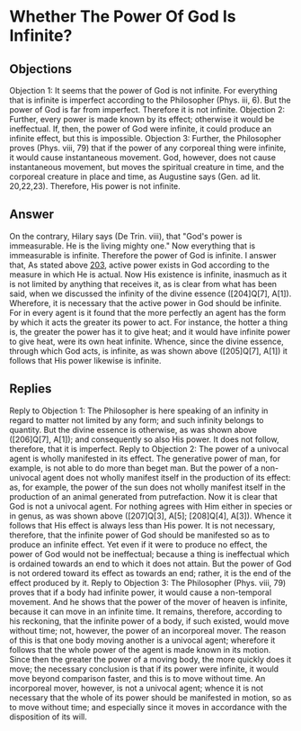 # Whether The Power Of God Is Infinite?
## Objections
Objection 1: It seems that the power of God is not infinite. For everything that is infinite is imperfect according to the Philosopher (Phys. iii, 6). But the power of God is far from imperfect. Therefore it is not infinite.
Objection 2: Further, every power is made known by its effect; otherwise it would be ineffectual. If, then, the power of God were infinite, it could produce an infinite effect, but this is impossible.
Objection 3: Further, the Philosopher proves (Phys. viii, 79) that if the power of any corporeal thing were infinite, it would cause instantaneous movement. God, however, does not cause instantaneous movement, but moves the spiritual creature in time, and the corporeal creature in place and time, as Augustine says (Gen. ad lit. 20,22,23). Therefore, His power is not infinite.
## Answer
On the contrary, Hilary says (De Trin. viii), that "God's power is immeasurable. He is the living mighty one." Now everything that is immeasurable is infinite. Therefore the power of God is infinite.
I answer that, As stated above [203](A[1]), active power exists in God according to the measure in which He is actual. Now His existence is infinite, inasmuch as it is not limited by anything that receives it, as is clear from what has been said, when we discussed the infinity of the divine essence ([204]Q[7], A[1]). Wherefore, it is necessary that the active power in God should be infinite. For in every agent is it found that the more perfectly an agent has the form by which it acts the greater its power to act. For instance, the hotter a thing is, the greater the power has it to give heat; and it would have infinite power to give heat, were its own heat infinite. Whence, since the divine essence, through which God acts, is infinite, as was shown above ([205]Q[7], A[1]) it follows that His power likewise is infinite.
## Replies
Reply to Objection 1: The Philosopher is here speaking of an infinity in regard to matter not limited by any form; and such infinity belongs to quantity. But the divine essence is otherwise, as was shown above ([206]Q[7], A[1]); and consequently so also His power. It does not follow, therefore, that it is imperfect.
Reply to Objection 2: The power of a univocal agent is wholly manifested in its effect. The generative power of man, for example, is not able to do more than beget man. But the power of a non-univocal agent does not wholly manifest itself in the production of its effect: as, for example, the power of the sun does not wholly manifest itself in the production of an animal generated from putrefaction. Now it is clear that God is not a univocal agent. For nothing agrees with Him either in species or in genus, as was shown above ([207]Q[3], A[5]; [208]Q[4], A[3]). Whence it follows that His effect is always less than His power. It is not necessary, therefore, that the infinite power of God should be manifested so as to produce an infinite effect. Yet even if it were to produce no effect, the power of God would not be ineffectual; because a thing is ineffectual which is ordained towards an end to which it does not attain. But the power of God is not ordered toward its effect as towards an end; rather, it is the end of the effect produced by it.
Reply to Objection 3: The Philosopher (Phys. viii, 79) proves that if a body had infinite power, it would cause a non-temporal movement. And he shows that the power of the mover of heaven is infinite, because it can move in an infinite time. It remains, therefore, according to his reckoning, that the infinite power of a body, if such existed, would move without time; not, however, the power of an incorporeal mover. The reason of this is that one body moving another is a univocal agent; wherefore it follows that the whole power of the agent is made known in its motion. Since then the greater the power of a moving body, the more quickly does it move; the necessary conclusion is that if its power were infinite, it would move beyond comparison faster, and this is to move without time. An incorporeal mover, however, is not a univocal agent; whence it is not necessary that the whole of its power should be manifested in motion, so as to move without time; and especially since it moves in accordance with the disposition of its will.